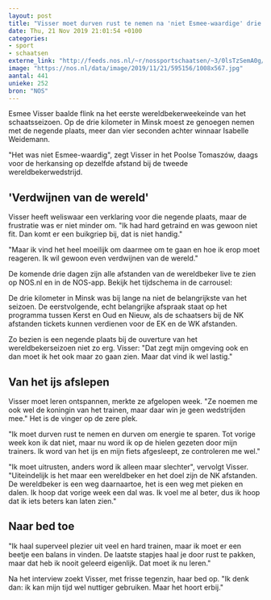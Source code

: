 ```yaml
---
layout: post
title: "Visser moet durven rust te nemen na 'niet Esmee-waardige' drie kilometer"
date: Thu, 21 Nov 2019 21:01:54 +0100
categories: 
- sport 
- schaatsen 
externe_link: "http://feeds.nos.nl/~r/nossportschaatsen/~3/0lsTzSemA0g/2311464"
image: "https://nos.nl/data/image/2019/11/21/595156/1008x567.jpg"
aantal: 441
unieke: 252
bron: "NOS"
---
```


<p>Esmee Visser baalde flink na het eerste wereldbekerweekeinde van het schaatsseizoen. Op de drie kilometer in Minsk moest ze genoegen nemen met de negende plaats, meer dan vier seconden achter winnaar Isabelle Weidemann.</p>
<p>"Het was niet Esmee-waardig", zegt Visser in het Poolse Tomaszów, daags voor de herkansing op dezelfde afstand bij de tweede wereldbekerwedstrijd.</p>
<h2>'Verdwijnen van de wereld'</h2>
<p>Visser heeft weliswaar een verklaring voor die negende plaats, maar de frustratie was er niet minder om. "Ik had hard getraind en was gewoon niet fit. Dan komt er een buikgriep bij, dat is niet handig."</p>
<p>"Maar ik vind het heel moeilijk om daarmee om te gaan en hoe ik erop moet reageren. Ik wil gewoon even verdwijnen van de wereld."</p>
<p>De komende drie dagen zijn alle afstanden van de wereldbeker live te zien op NOS.nl en in de NOS-app. Bekijk het tijdschema in de carrousel:</p>
<p>De drie kilometer in Minsk was bij lange na niet de belangrijkste van het seizoen. De eerstvolgende, echt belangrijke afspraak staat op het programma tussen Kerst en Oud en Nieuw, als de schaatsers bij de NK afstanden tickets kunnen verdienen voor de EK en de WK afstanden.</p>
<p>Zo bezien is een negende plaats bij de ouverture van het wereldbekerseizoen niet zo erg. Visser: "Dat zegt mijn omgeving ook en dan moet ik het ook maar zo gaan zien. Maar dat vind ik wel lastig."</p>
<h2>Van het ijs afslepen</h2>
<p>Visser moet leren ontspannen, merkte ze afgelopen week. "Ze noemen me ook wel de koningin van het trainen, maar daar win je geen wedstrijden mee." Het is de vinger op de zere plek.</p>
<p>"Ik moet durven rust te nemen en durven om energie te sparen. Tot vorige week kon ik dat niet, maar nu word ik op de hielen gezeten door mijn trainers. Ik word van het ijs en mijn fiets afgesleept, ze controleren me wel."</p>
<p>"Ik moet uitrusten, anders word ik alleen maar slechter", vervolgt Visser. "Uiteindelijk is het maar een wereldbeker en het doel zijn de NK afstanden. De wereldbeker is een weg daarnaartoe, het is een weg met pieken en dalen. Ik hoop dat vorige week een dal was. Ik voel me al beter, dus ik hoop dat ik iets beters kan laten zien."</p>
<h2>Naar bed toe</h2>
<p>"Ik haal superveel plezier uit veel en hard trainen, maar ik moet er een beetje een balans in vinden. De laatste stapjes haal je door rust te pakken, maar dat heb ik nooit geleerd eigenlijk. Dat moet ik nu leren."</p>
<p>Na het interview zoekt Visser, met frisse tegenzin, haar bed op. "Ik denk dan: ik kan mijn tijd wel nuttiger gebruiken. Maar het hoort erbij."</p><img src="http://feeds.feedburner.com/~r/nossportschaatsen/~4/0lsTzSemA0g" height="1" width="1" alt=""/>
